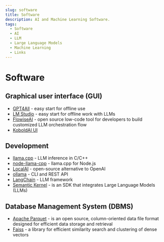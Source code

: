 ```yaml
---
slug: software
title: Software
description: AI and Machine Learning Software.
tags:
  - Software
  - AI
  - LLM
  - Large Language Models
  - Machine Learning
  - Links
---
```


# Software

## Graphical user interface (GUI)

* [GPT4All](https://www.nomic.ai/gpt4all) - easy start for offline use
* [LM Studio](https://lmstudio.ai/) - easy start for offline work with LLMs
* [FlowiseAI](https://flowiseai.com/) - open source low-code tool for developers to build customized LLM orchestration flow
* [KoboldAI UI](https://github.com/LostRuins/koboldcpp)

## Development

* [llama.cpp](https://github.com/ggerganov/llama.cpp) - LLM inference in C/C++
* [node-llama-cpp](https://github.com/withcatai/node-llama-cpp) - llama.cpp for Node.js
* [LocalAI](https://localai.io/) - open-source alternative to OpenAI
* [ollama](https://github.com/ollama) - CLI and REST API
* [LangChain](https://www.langchain.com/) - LLM framework
* [Semantic Kernel](https://github.com/microsoft/semantic-kernel) - is an SDK that integrates Large Language Models (LLMs)

## Database Management System (DBMS)

* [Apache Parquet](https://parquet.apache.org/) - is an open source, column-oriented data file format designed for efficient data storage and retrieval
* [Faiss](https://faiss.ai/) - a library for efficient similarity search and clustering of dense vectors
